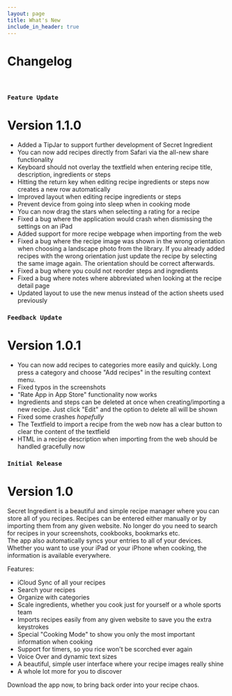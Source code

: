 ```yaml
---
layout: page
title: What's New
include_in_header: true
---
```


# Changelog
<br>

### `Feature Update`
# **Version 1.1.0**
* Added a TipJar to support further development of Secret Ingredient
* You can now add recipes directly from Safari via the all-new share functionality
* Keyboard should not overlay the textfield when entering recipe title, description, ingredients or steps
* Hitting the return key when editing recipe ingredients or steps now creates a new row automatically
* Improved layout when editing recipe ingredients or steps
* Prevent device from going into sleep when in cooking mode
* You can now drag the stars when selecting a rating for a recipe
* Fixed a bug where the application would crash when dismissing the settings on an iPad 
* Added support for more recipe webpage when importing from the web
* Fixed a bug where the recipe image was shown in the wrong orientation when choosing a landscape photo from the library. If you already added recipes with the wrong orientation just update the recipe by selecting the same image again. The orientation should be correct afterwards.
* Fixed a bug where you could not reorder steps and ingredients
* Fixed a bug where notes where abbreviated when looking at the recipe detail page
* Updated layout to use the new menus instead of the action sheets used previously

### `Feedback Update`
# **Version 1.0.1**
* You can now add recipes to categories more easily and quickly. Long press a category and choose "Add recipes" in the resulting context menu.
* Fixed typos in the screenshots
* "Rate App in App Store" functionality now works
* Ingredients and steps can be deleted at once when creating/importing a new recipe. Just click "Edit" and the option to delete all will be shown
* Fixed some crashes *hopefully*
* The Textfield to import a recipe from the web now has a clear button to clear the content of the textfield
* HTML in a recipe description when importing from the web should be handled gracefully now


### `Initial Release`
# **Version 1.0**
Secret Ingredient is a beautiful and simple recipe manager where you can store all of you recipes.
Recipes can be entered either manually or by importing them from any given website.
No longer do you need to search for recipes in your screenshots, cookbooks, bookmarks etc.   
The app also automatically syncs your entries to all of your devices. Whether you want to use your iPad or your iPhone when cooking, the information is available everywhere. 

Features:
* iCloud Sync of all your recipes
* Search your recipes
* Organize with categories
* Scale ingredients, whether you cook just for yourself or a whole sports team
* Imports recipes easily from any given website to save you the extra keystrokes
* Special "Cooking Mode" to show you only the most important information when cooking
* Support for timers, so you rice won't be scorched ever again
* Voice Over and dynamic text sizes
* A beautiful, simple user interface where your recipe images really shine
* A whole lot more for you to discover

Download the app now, to bring back order into your recipe chaos.

<br>
